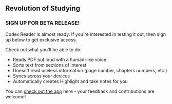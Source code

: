 ## Revolution of Studying

### SIGN UP FOR BETA RELEASE!

Codex Reader is almost ready. If you're interested in testing it out, then sign up below to get exclusive access.


Check out what you'll be able to do:

- Reads PDF out loud with a human-like voice
- Sorts text from sections of interest
- Doesn't read useless information (page number, chapters numbers, etc.)
- Syncs across your devices
- Automatically creates Highlight and take notes for you

You can [check out the app](https://codexreader.com/) here - your feedback and contributions are welcome!
